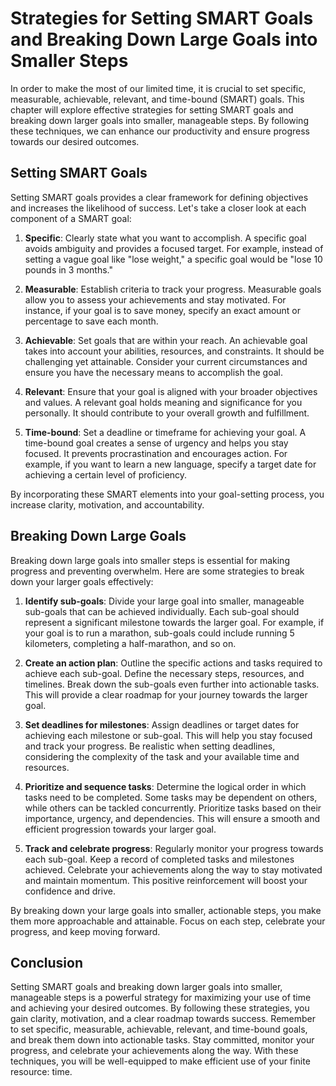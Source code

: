 Strategies for Setting SMART Goals and Breaking Down Large Goals into Smaller Steps
============================================================================================

In order to make the most of our limited time, it is crucial to set specific, measurable, achievable, relevant, and time-bound (SMART) goals. This chapter will explore effective strategies for setting SMART goals and breaking down larger goals into smaller, manageable steps. By following these techniques, we can enhance our productivity and ensure progress towards our desired outcomes.

Setting SMART Goals
-------------------

Setting SMART goals provides a clear framework for defining objectives and increases the likelihood of success. Let's take a closer look at each component of a SMART goal:

1. **Specific**: Clearly state what you want to accomplish. A specific goal avoids ambiguity and provides a focused target. For example, instead of setting a vague goal like "lose weight," a specific goal would be "lose 10 pounds in 3 months."

2. **Measurable**: Establish criteria to track your progress. Measurable goals allow you to assess your achievements and stay motivated. For instance, if your goal is to save money, specify an exact amount or percentage to save each month.

3. **Achievable**: Set goals that are within your reach. An achievable goal takes into account your abilities, resources, and constraints. It should be challenging yet attainable. Consider your current circumstances and ensure you have the necessary means to accomplish the goal.

4. **Relevant**: Ensure that your goal is aligned with your broader objectives and values. A relevant goal holds meaning and significance for you personally. It should contribute to your overall growth and fulfillment.

5. **Time-bound**: Set a deadline or timeframe for achieving your goal. A time-bound goal creates a sense of urgency and helps you stay focused. It prevents procrastination and encourages action. For example, if you want to learn a new language, specify a target date for achieving a certain level of proficiency.

By incorporating these SMART elements into your goal-setting process, you increase clarity, motivation, and accountability.

Breaking Down Large Goals
-------------------------

Breaking down large goals into smaller steps is essential for making progress and preventing overwhelm. Here are some strategies to break down your larger goals effectively:

1. **Identify sub-goals**: Divide your large goal into smaller, manageable sub-goals that can be achieved individually. Each sub-goal should represent a significant milestone towards the larger goal. For example, if your goal is to run a marathon, sub-goals could include running 5 kilometers, completing a half-marathon, and so on.

2. **Create an action plan**: Outline the specific actions and tasks required to achieve each sub-goal. Define the necessary steps, resources, and timelines. Break down the sub-goals even further into actionable tasks. This will provide a clear roadmap for your journey towards the larger goal.

3. **Set deadlines for milestones**: Assign deadlines or target dates for achieving each milestone or sub-goal. This will help you stay focused and track your progress. Be realistic when setting deadlines, considering the complexity of the task and your available time and resources.

4. **Prioritize and sequence tasks**: Determine the logical order in which tasks need to be completed. Some tasks may be dependent on others, while others can be tackled concurrently. Prioritize tasks based on their importance, urgency, and dependencies. This will ensure a smooth and efficient progression towards your larger goal.

5. **Track and celebrate progress**: Regularly monitor your progress towards each sub-goal. Keep a record of completed tasks and milestones achieved. Celebrate your achievements along the way to stay motivated and maintain momentum. This positive reinforcement will boost your confidence and drive.

By breaking down your large goals into smaller, actionable steps, you make them more approachable and attainable. Focus on each step, celebrate your progress, and keep moving forward.

Conclusion
----------

Setting SMART goals and breaking down larger goals into smaller, manageable steps is a powerful strategy for maximizing your use of time and achieving your desired outcomes. By following these strategies, you gain clarity, motivation, and a clear roadmap towards success. Remember to set specific, measurable, achievable, relevant, and time-bound goals, and break them down into actionable tasks. Stay committed, monitor your progress, and celebrate your achievements along the way. With these techniques, you will be well-equipped to make efficient use of your finite resource: time.
